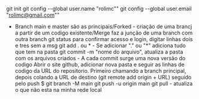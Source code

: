 git init
git config --global user.name "rolimc""
git config --global user.email "rolimc@gmail.com""
* Branch main e master são as principais/Forked - criação de uma brancj a partir de um codigo existente/Merge faz a junção de uma branch com outra branch 
git status 
para confirmar acesso e login, digitar linhas dois e tres sem a msg
git add . ou * - Se adicionar "." ou "*" adiciona tudo que tem na pasta
git commit -m "nome do arquivo", atualiza a pasta com os arquivos criados - A cada commit surge uma nova versão do codigo 
Abrir o site github, adicionar nova pasta e seguir as linhas de codigo da URL do repositorio. Primeiro chamando a branch principal, depois colando a URL de destino (git remote add origin + URL) seguido pelo push
$ git branch -M main
git push -u origin main
git pull - atualiza o que não esta na minha rede local 